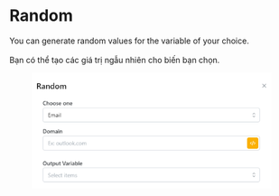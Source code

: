 # Random

You can generate random values ​​for the variable of your choice.\
\
Bạn có thể tạo các giá trị ngẫu nhiên cho biến bạn chọn.



<figure><img src="../../.gitbook/assets/Random.png" alt=""><figcaption></figcaption></figure>
